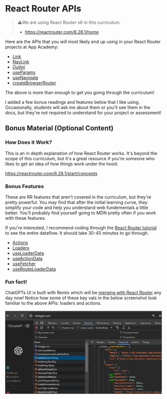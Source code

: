 # React Router APIs

> ⚠️We are using React Router v6 in this curriculum.
> - https://reactrouter.com/6.28.1/home

Here are the APIs that you will most likely end up using in your React Router projects at App Academy:

- [Link](https://reactrouter.com/6.28.1/components/link)
- [NavLink](https://reactrouter.com/6.28.1/components/nav-link)
- [Outlet](https://reactrouter.com/6.28.1/components/outlet)
- [useParams](https://reactrouter.com/6.28.1/hooks/use-params)
- [useNavigate](https://reactrouter.com/6.28.1/hooks/use-navigate)
- [createBrowserRouter](https://reactrouter.com/6.28.1/routers/create-browser-router)

The above is more than enough to get you going through the curriculum!

I added a few bonus readings and features below that I like using. Occasionally, students will ask me about them or you'll see them in the docs, but they're not required to understand for your project or assessment!

## Bonus Material (Optional Content)

### How Does it Work?

This is an in depth explanation of how React Router works.  It's beyond the scope of this curriculum, but it's a great resource if you're someone who likes to get an idea of how things work under the hood.

https://reactrouter.com/6.28.1/start/concepts


### Bonus Features

These are RR features that aren't covered in the curriculum, but they're pretty powerful. You may find that after the initial learning curve, they simplify your code and help you understand web fundementals a little better. You'll probably find yourself going to MDN pretty often if you work with these features.

  If you're interested, I recommend coding through the [React Router tutorial](https://reactrouter.com/en/main/start/tutorial) to see the entire dataflow.  It should take 30-45 minutes to go through.


- [Actions](https://reactrouter.com/6.28.1/route/action)
- [Loaders](https://reactrouter.com/6.28.1/route/loader)
- [useLoaderData](https://reactrouter.com/6.28.1/hooks/use-loader-data)
- [useActionData](https://reactrouter.com/6.28.1/hooks/use-action-data)
- [useFetcher](https://reactrouter.com/6.28.1/hooks/use-fetcher)
- [useRouteLoaderData](https://reactrouter.com/6.28.1/hooks/use-route-loader-data)

### Fun fact!

ChatGPTs UI is built with Remix which will be [merging with React Router](https://remix.run/blog/merging-remix-and-react-router) any day now!  Notice how some of these key vals in the below screenshot look familiar to the above APIs: loaders and actions.
<br />
<br />
![alt text](./screenshots/gippity.png)
